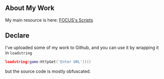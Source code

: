 ## About My Work
My main resource is here: [FOCUS's Scripts](https://github.com/Focuslol666/RbxScripts/tree/main/DOORS/MyScript)
## Declare
I've uploaded some of my work to Github, and you can use it by wrapping it in `loadstring`

```lua
loadstring(game:HttpGet('Enter URL'))()
```

but the source code is mostly obfuscated.
